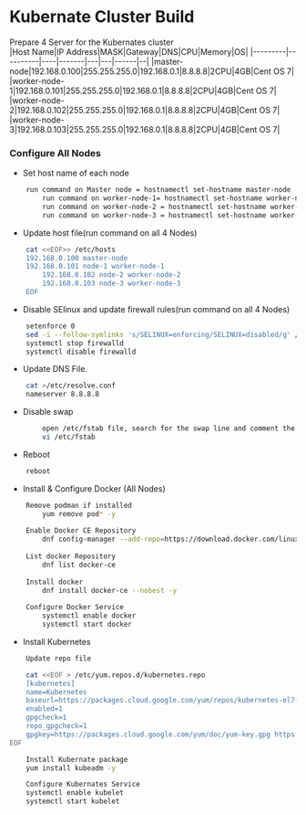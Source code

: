 # Kubernate Cluster Build

Prepare 4 Server for the Kubernates cluster  
|Host Name|IP Address|MASK|Gateway|DNS|CPU|Memory|OS|
|---------|----------|----|-------|---|---|------|--|
|master-node|192.168.0.100|255.255.255.0|192.168.0.1|8.8.8.8|2CPU|4GB|Cent OS 7|
|worker-node-1|192.168.0.101|255.255.255.0|192.168.0.1|8.8.8.8|2CPU|4GB|Cent OS 7|
|worker-node-2|192.168.0.102|255.255.255.0|192.168.0.1|8.8.8.8|2CPU|4GB|Cent OS 7|
|worker-node-3|192.168.0.103|255.255.255.0|192.168.0.1|8.8.8.8|2CPU|4GB|Cent OS 7|

### Configure All Nodes
* Set host name of each node
```sh
	run command on Master node = hostnamectl set-hostname master-node
    	run command on worker-node-1= hostnamectl set-hostname worker-node-1
    	run command on worker-node-2 = hostnamectl set-hostname worker-node-2
    	run command on worker-node-3 = hostnamectl set-hostname worker-node-3
```
* Update host file(run command on all 4 Nodes)
```sh
	cat <<EOF>> /etc/hosts
	192.168.0.100 master-node
	192.168.0.101 node-1 worker-node-1
    	192.168.0.102 node-2 worker-node-2
    	192.168.0.103 node-3 worker-node-3
	EOF
```
* Disable SElinux and update firewall rules(run command on all 4 Nodes)
```sh
	setenforce 0
	sed -i --follow-symlinks 's/SELINUX=enforcing/SELINUX=disabled/g' /etc/sysconfig/selinux
	systemctl stop firewalld
	systemctl disable firewalld
```
* Update DNS File.
```sh
	cat >/etc/resolve.conf
	nameserver 8.8.8.8
```
* Disable swap
```sh
		open /etc/fstab file, search for the swap line and comment the entire line by adding a # (hashtag) sign in front of the line
		vi /etc/fstab
```
* Reboot
```sh
	reboot
```
* Install & Configure Docker (All Nodes)
```sh
	Remove podman if installed
        yum remove pod* -y
    
	Enable Docker CE Repository
        dnf config-manager --add-repo=https://download.docker.com/linux/centos/docker-ce.repo
	
	List docker Repository
        dnf list docker-ce
    	
	Install docker
        dnf install docker-ce --nobest -y
    	
	Configure Docker Service
        systemctl enable docker
        systemctl start docker
```
* Install Kubernetes

```sh
	Update repo file

	cat <<EOF > /etc/yum.repos.d/kubernetes.repo
	[kubernetes]
	name=Kubernetes
	baseurl=https://packages.cloud.google.com/yum/repos/kubernetes-el7-x86_64
	enabled=1
	gpgcheck=1
	repo_gpgcheck=1
	gpgkey=https://packages.cloud.google.com/yum/doc/yum-key.gpg https://packages.cloud.google.com/yum/doc/rpm-package-key.gpg
EOF

	Install Kubernate package 
	yum install kubeadm -y

	Configure Kubernates Service
	systemctl enable kubelet
	systemctl start kubelet
